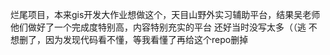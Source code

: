 烂尾项目，本来gis开发大作业想做这个，天目山野外实习辅助平台，结果吴老师他们做好了一个完成度特别高，内容特别充实的平台
还好当时没写太多（（逃
不想删了，因为发现代码看不懂，等我看懂了再给这个repo删掉
